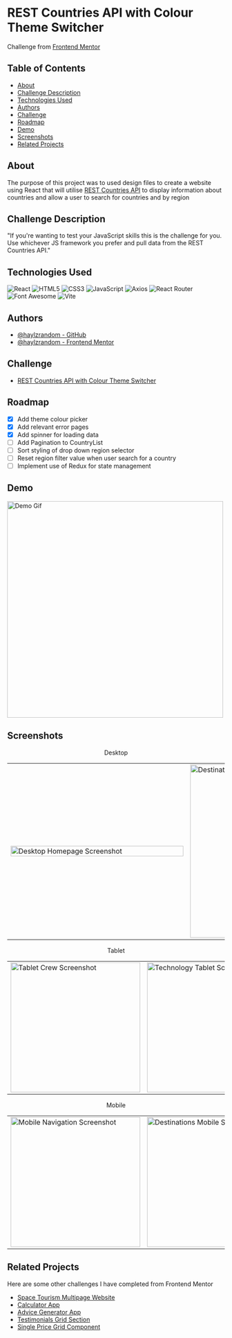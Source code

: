 # REST Countries API with Colour Theme Switcher <!-- omit in toc -->

Challenge from [Frontend Mentor](https://www.frontendmentor.io/)

## Table of Contents <!-- omit in toc -->

- [About](#about)
- [Challenge Description](#challenge-description)
- [Technologies Used](#technologies-used)
- [Authors](#authors)
- [Challenge](#challenge)
- [Roadmap](#roadmap)
- [Demo](#demo)
- [Screenshots](#screenshots)
- [Related Projects](#related-projects)

## About

The purpose of this project was to used design files to create a website using
React that will utilise [REST Countries API](https://restcountries.com/) to
display information about countries and allow a user to search for countries and
by region

## Challenge Description

"If you're wanting to test your JavaScript skills this is the challenge for you.
Use whichever JS framework you prefer and pull data from the REST Countries
API."

## Technologies Used

![React](https://img.shields.io/badge/React-20232A?style=for-the-badge&logo=react&logoColor=61DAFB)
![HTML5](https://img.shields.io/badge/HTML5-E34F26?style=for-the-badge&logo=html5&logoColor=white)
![CSS3](https://img.shields.io/badge/CSS3-1572B6?style=for-the-badge&logo=css3&logoColor=white)
![JavaScript](https://img.shields.io/badge/JavaScript-323330?style=for-the-badge&logo=javascript&logoColor=F7DF1E)
![Axios](https://img.shields.io/badge/axios-5a29e4?style=for-the-badge&logo=axios&logoColor=FFD62E)
![React Router](https://img.shields.io/badge/React_Router-CA4245?style=for-the-badge&logo=react-router&logoColor=white)
![Font Awesome](https://img.shields.io/badge/Font_Awesome-339AF0?style=for-the-badge&logo=fontawesome&logoColor=white)
![Vite](https://img.shields.io/badge/Vite-B73BFE?style=for-the-badge&logo=vite&logoColor=FFD62E)

## Authors

- [@haylzrandom - GitHub](https://www.github.com/haylzrandom)
- [@haylzrandom - Frontend Mentor](https://www.frontendmentor.io/profile/HaylzRandom)

## Challenge

- [REST Countries API with Colour Theme Switcher](https://www.frontendmentor.io/challenges/rest-countries-api-with-color-theme-switcher-5cacc469fec04111f7b848ca)

## Roadmap

- [x] Add theme colour picker
- [x] Add relevant error pages
- [x] Add spinner for loading data
- [ ] Add Pagination to CountryList
- [ ] Sort styling of drop down region selector
- [ ] Reset region filter value when user search for a country
- [ ] Implement use of Redux for state management

## Demo

<img src="./screenshots/demo.gif.gif" alt="Demo Gif" width="500"  />

## Screenshots

<p align="center"> 
    <table>
        <thead>Desktop</thead>
        <tr>
            <td>
                <img src="./screenshots/desktop-homepage-screenshot.png" alt="Desktop Homepage Screenshot" width="400" height="100%" />
            </td>
            <td>
                <img src="./screenshots/desktop-destinations-screenshot.png" alt="Destinations Desktop Screenshot" width="400" />
            </td>
        </tr>
    </table>
</p>

<p align="center"> 
    <table>
        <thead>Tablet</thead>
        <tr>
            <td>
                <img src="./screenshots/tablet-crew-screenshot.png" alt="Tablet Crew Screenshot" height="300" />
            </td>
            <td>
                <img src="./screenshots/tablet-technology-screenshot.png" alt="Technology Tablet Screenshot" height="300" />
            </td>
        </tr>
    </table>
</p>

<p align="center"> 
    <table>
        <thead>Mobile</thead>
        <tr>
            <td>
                <img src="./screenshots/mobile-homepage-navigation-screenshot.png" alt="Mobile Navigation Screenshot" height="300" />
            </td>
            <td>
                <img src="./screenshots/mobile-destinations-screenshot.png" alt="Destinations Mobile Screenshot" height="300" />
            </td>
            <td>
                <img src="./screenshots/mobile-crew-screenshot.png" alt="Mobile Crew Screenshot" height="300" />
            </td>
            <td>
                <img src="./screenshots/mobile-technology-screenshot.png" alt="Technology Mobile Screenshot" height="300" />
            </td>
        </tr>
    </table>
</p>

## Related Projects

Here are some other challenges I have completed from Frontend Mentor

- [Space Tourism Multipage Website](https://github.com/HaylzRandom/space-tourism-multipage-website)
- [Calculator App](https://github.com/HaylzRandom/calculator-app)
- [Advice Generator App](https://github.com/HaylzRandom/advice-generator-app)
- [Testimonials Grid Section](https://github.com/HaylzRandom/testimonials-grid-section)
- [Single Price Grid Component](https://github.com/HaylzRandom/single-price-component)
